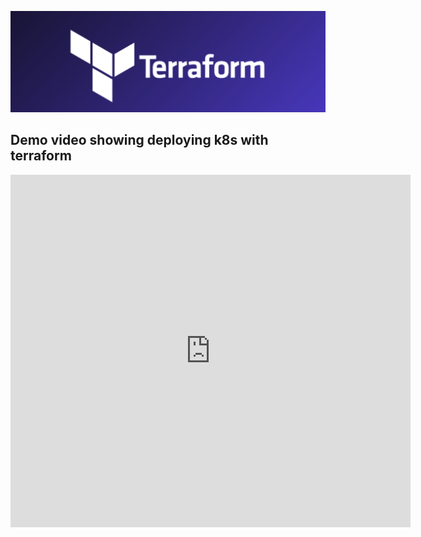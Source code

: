 ![ ](../advanced/img//terraform_.png)

## Demo video showing deploying k8s with terraform

<div class="aspect-w-16 aspect-h-9">
<iframe src="https://player.vimeo.com/video/654552300?h=c61feb579b" width="640" height="564" frameborder="0" allow="autoplay; fullscreen" allowfullscreen></iframe>
</div>



